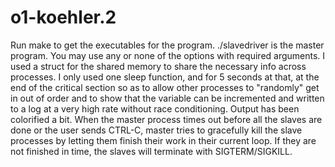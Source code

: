 # o1-koehler.2
Run make to get the executables for the program. 
./slavedriver is the master program. You may use any or none of the options with required arguments.
I used a struct for the shared memory to share the necessary info across processes. 
I only used one sleep function, and for 5 seconds at that, at the end of the critical section so as to allow other processes
  to "randomly" get in out of order and to show that the variable can be incremented and written to a log at a very high rate 
  without race conditioning. 
Output has been colorified a bit. 
When the master process times out before all the slaves are done or the user sends CTRL-C, master tries to gracefully kill the slave processes by letting them finish
  their work in their current loop. If they are not finished in time, the slaves will terminate with SIGTERM/SIGKILL.

